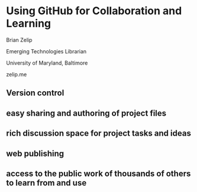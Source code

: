 # Using GitHub for Collaboration and Learning

Brian Zelip

Emerging Technologies Librarian

University of Maryland, Baltimore

zelip.me

## Version control

## easy sharing and authoring of project files

## rich discussion space for project tasks and ideas

## web publishing

## access to the public work of thousands of others to learn from and use
